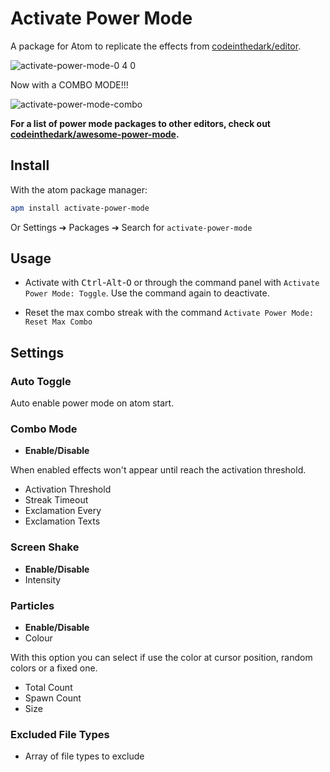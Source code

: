 # Activate Power Mode

A package for Atom to replicate the effects from [codeinthedark/editor](https://github.com/codeinthedark/editor).

![activate-power-mode-0 4 0](https://cloud.githubusercontent.com/assets/688415/11615565/10f16456-9c65-11e5-8af4-265f01fc83a0.gif)

Now with a COMBO MODE!!!

![activate-power-mode-combo](https://cloud.githubusercontent.com/assets/10590799/18817237/876c2d84-8321-11e6-8324-f1540604c0bd.gif)

**For a list of power mode packages to other editors, check out [codeinthedark/awesome-power-mode](https://github.com/codeinthedark/awesome-power-mode).**

## Install

With the atom package manager:
```bash
apm install activate-power-mode
```
Or Settings ➔ Packages ➔ Search for `activate-power-mode`

## Usage

- Activate with <kbd>Ctrl</kbd>-<kbd>Alt</kbd>-<kbd>O</kbd> or through the command panel with `Activate Power Mode: Toggle`. Use the command again to deactivate.

- Reset the max combo streak with the command `Activate Power Mode: Reset Max Combo`

## Settings

### Auto Toggle
Auto enable power mode on atom start.

### Combo Mode
* **Enable/Disable**

When enabled effects won't appear until reach the activation threshold.

* Activation Threshold
* Streak Timeout
* Exclamation Every
* Exclamation Texts

### Screen Shake
* **Enable/Disable**
* Intensity

### Particles
* **Enable/Disable**
* Colour

With this option you can select if use the color at cursor position, random colors or a fixed one.

* Total Count
* Spawn Count
* Size

### Excluded File Types
* Array of file types to exclude
